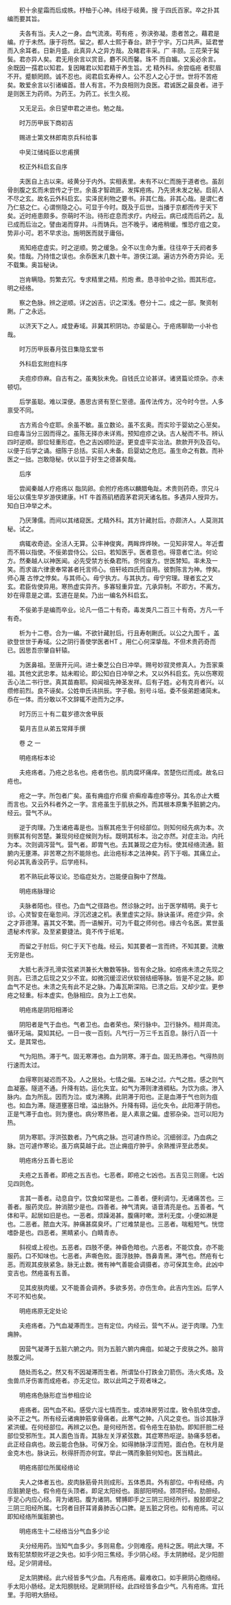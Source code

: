 <!-- { "loadSidebar": true } -->
　　积十余星霜而后成帙。杼柚于心神。纬经于岐黄。搜 于四氏百家。卒之扑其编而要其旨。

　　夫各有当。夫人之一身。血气流液。苟有疮 。弥浃弥凝。患者苦之。藉君是编。疗于未然。康于将然。留之。都人士熙于春台。跻于宁宇。万口共声。延君誉而入余耳者。日新月盛。此真异人之异方哉。及睹君丰采。广 丰颐。三花荣于髯鬓。君亦异人矣。君无用余言以赏音。麝不风而馨。珠不 而自媚。又奚必余言。余既因一孺君以知君。复因睹君以知君精于养生旨。尤 精外科。余尝临疮 者熨眉不开。蹙额罔顾。诚不忍也。阅君启玄寿梓人。公不忍人之心于世。世将不苦疮 矣。敢爱余言以引诸编首。昔人有言。不为良相则为良医。君诚医之最良者。进于是则医王为药师。为药王。为药工。长生久视。

　　又无足云。余日望申君之进也。勉之哉。

　　时万历甲辰下商初吉

　　赐进士第文林郎南京兵科给事

　　中吴江储纯臣以忠甫撰

　　校正外科启玄自序

　　夫医自上古以来。岐黄分于内外。实相表里。未有不以仁而施于道者也。虽刮骨剖腹之玄而未尝传之于世。余虽才智疏匪。发挥疮疡。乃先贤未发之秘。启前人不尽之玄。故名云外科启玄。实泽民利物之要书。非其仁哉。非其心哉。是谓仁者乃仁慈之仁。心谓恻隐之心。可显于今时。既及于后世。当播于京都而传于天下矣。近时疮患颇多。奈萌时不治。待形症息而求疗。内经云。病已成而后药之。乱已成而后治之。譬由渴而穿井。斗而铸兵。岂不晚乎。诸疮稍缓。惟恐疔疽之变。势非小可。若不早求治。施明医而就于庸俗。

　　焉知疮症虚实。时之逆顺。势之缓急。全不以生命为重。往往卒于夭阏者多矣。惜哉。乃持惜之误也。余忝医末几数十年。游侠江湖。遍访方外奇方异论。无不载集。奥旨秘诀。

　　岂肯瞒隐。剪繁去冗。专求精里之精。煎炮 煮。恳寻验中之验。图其形症。明之经络。

　　察之色脉。辨之逆顺。详之凶吉。识之深浅。卷分十二。成之一部。聚资剞劂。广之永远。

　　以济天下之人。咸登寿域。非冀其积阴功。亦留是心。于疮疡聊助一小补也哉。

　　时万历甲辰春月弦日集隐玄堂书

　　外科启玄附痘科序

　　夫痘疹痧麻。自古有之。虽夷狄未免。自钱氏立论甚详。诸贤篇论烦杂。亦未顿切。

　　后学虽聪。难以深便。愚思古贤有至仁至德。虽传法传方。况今时今世。人多禀受不同。

　　古方焉合今症耶。余虽不敏。虽立数论。虽不玄奥。而实珍于婴幼之心至矣。曰痘毒当分三因而得之。虽陈无择亦未详焉。预知痘疹之诀。古人秘而不书。辨认四时逆顺。部位轻重形症。色之吉凶顺险逆。更变虚平实治法。款款开列及百句。以便于后学之诵。细陈于总括。实前人未备。启婴幼之危厄。虽生命之有数。而补医之一拙。岂敢隐秘。伏以显于好生之德甚矣哉。

　　后序

　　尝闻秦越人疗疮疡以 脂凤卵。俞拊疗疮疡以麟腊龟趾。术贵则药奇。宗兄斗垣公以儒生早岁游侠建康。HT 牛首燕矶栖霞茅君洞天诸名胜。多遇异人授异方。知白日冲举之术。

　　乃厌薄儒。而间以其绪窥医。尤精外科。其方针藏肘后。亦颇济人。人莫测其秘。试之。

　　病辄收奇迹。全活人无算。公丰神俊爽。两眸烨烨映。一见知非常人。年近耆而不屑以指使。不佞弟尝侍公。公曰。若知医乎。医者意也。得意者亡法。何论方。然秦越人以神医闻。必先受禁方长桑君所。奈何废方。世医棼知。率未及一笑。而求谐六律隶奉常甚者托言师心。倍轩岐四氏而自用。彼剽陈言为神。悖矣。师心蔑 古悖之悖矣。与其师心。毋宁执方。与其执方。毋宁穷理。理者玄之又玄。君臣佐使异用。寒热虚实异齐。多寡轻重异宜。亢承异制。不即方。不离方。妙在得意是之谓。玄道在是矣。乃出一编名外科启玄。

　　不佞弟手是编而卒业。论凡一佰二十有奇。毒发类凡二百三十有奇。方凡一千有奇。

　　析为十二卷。合为一编。不欲针藏肘后。行且寿剞劂氏。以公之九围千 。盖欲登世世于寿域。公之阴行善使学医者HT 。用仁心何深挚哉。不但术贵药奇而已。因思吾宗肇自轩辕。

　　为医鼻祖。至唐开元间。进士秦芝公白日冲举。赐号妙寂灵修真人。为吾家乘祖。其他文武忠孝。姑未暇论。即公知白日冲举之术。又以外科启玄。先以伤寒观舌心法二书行世。真其苗裔耶。抑闻祖先神圣发祥。后有子姓。必有克肖者兴。以缵修前烈。良不诬矣。公姓申氏讳拱辰。字子极。别号斗垣。委不佞弟题诸简末。忝在一体。而分敢以不文辞辄不逊而为之序。

　　时万历三十有二载岁德次舍甲辰

　　菊月吉旦从弟五常拜手撰

　　卷 之 一

　　明疮疡标本论

　　夫疮疡者。乃疮之总名也。疮者伤也。肌肉腐坏痛痒。苦楚伤烂而成。故名曰疮也。

　　疮之一字。所包者广矣。虽有痈疽疔疖瘰 疥癣疳毒痘疹等分。其名亦止大概而言也。又云外科者外之一字。言疮虽生于肌肤之外。而其根本原集予脏腑之内。经云。营气不从。

　　逆于肉理。乃生诸疮毒是也。当察其疮生于何经部位。则知何经先病为本。次则察其有何苦楚。兼现何经症候则为标。既明其标本。治之亦然。对症主治。内托为本。次则调泻营气。营气者。即胃气也。去其兼现之症为标。使其经络流通。脏腑内无壅滞。非苦寒之剂不能除也。此治疮标本之法神矣。药下于咽。其痛立止。何必其乳香没药乎。后学疮科。

　　若不熟玩此等议论。恐临症处方。岂能便自胸中了然哉。

　　明疮疡脉理论

　　夫脉者陌也。径也。乃血气之径路也。然诊脉之时。出于医学精明。奥于七诊。心灵智变在毫忽间。浮沉迟速之机。表里虚实之际。脉诀虽详。疮症少异。余之才菲德薄。喜其文不繁。而一语解开。可为千载之师何也。缘古今名医。累世虽遗秘术传家。及至紧要捷法。竟不传于纸笔。

　　而留之于肘后。何仁于天下也哉。经云。知其要者一言而终。不知其要。流散无穷是也。

　　大抵七表浮孔滑实弦紧洪兼长大散数等脉。皆有余之脉。如疮疡未溃之先现之则吉。已溃之后现之又少不宜。如微沉缓涩迟伏软弱结细等脉。皆是不足之脉。即血气不足也。未溃之先有此不足之脉。乃毒瓦斯深陷。已溃之后。又却少宜。更参疮之轻重。标本虚实。色脉相应。良为上工也矣。

　　明疮疡是阴阳相滞论

　　阴阳者是气于血也。气者卫也。血者荣也。荣行脉中。卫行脉外。相并周流。循环无端。莫知其纪。一日一夜一百刻。凡气行一万三千五百息。脉行八百一十丈。是其常也。

　　气为阳热。滞于气。固无寒滞也。血为阴寒。滞于血。固无热滞也。气得热则行速而太过。

　　血得寒则凝迟而不及。人之居处。七情之偏。五味之过。六气之胜。感之则气血凝塞。隧道不通。升降有妨。运化失宜。如气为滞则津液稠粘。为饮为痰。渗入脉内。血为所乱。因而为泣。或为沸腾。此阴滞于阳也。正是血滞于气也则为疽也。如血为滞。隧道壅塞日增。溢出脉外。升降有碍。运化失令。此阳滞于阴也。正是气滞于血也。则为壅也。病分寒热者。是人素禀之偏。虚邪杂染。岂可以阳为热。

　　阴为寒耶。浮洪弦数者。乃气病之脉。岂可遽作热论。沉细弱涩。乃血病之脉。岂可遽作寒论。虽万病莫越于此。岂止痈疽疔肿乎。余熟推评至此悉矣。

　　明疮疡分五善七恶论

　　夫疮之五善者。即疮之五吉也。七恶者。即疮之七凶也。五吉见三则瘥。七凶见四则危。

　　言其一善者。动息自宁。饮食如常是也。二善者。便利调匀。无诸痛苦也。三善者。服药灵应。肿消脓少是也。四善者。神气清爽。语音清亮是也。五善者。气体和平。起居如旧是也。一恶者。烦躁渴甚。腹痛时嗽。泄利无度。小便如淋是也。二恶者。脓血大泻。肿痛甚腐臭坏。广烂难禁是也。三恶者。喘粗短气。恍惚嗜卧是也。四恶者。黑睛紧小。白睛青赤。

　　斜视或上视也。五恶者。四肢不便。神昏色暗也。六恶者。不能饮食。亦不能服药。口不知味也。七恶者。声嘶色败。面浮肢肿。唇鼻青黑。滞气也。然疮有七恶。而观其皮肤紧急。脉无止数。微有神气善能会调摄者。亦可保其生命。此凶中变吉也。然疮虽有五善。

　　见其皮肤肉缓。又不能善会调养。多欲多劳。亦伤生命。此吉内生凶。后学人不可不知也矣。

　　明疮疡原无定处论

　　夫疮疡者。乃气血凝滞而生。岂有定位。内经云。营气不从。逆于肉理。乃生痈肿。

　　因营气凝滞于五脏六腑之内。则为五脏六腑内痈疽。如凝之于皮肤之外。脑背肢腹之间。

　　随处而名之。然又有不因凝滞而生者。所谓坠仆打跌金刀箭伤。汤火炙烙。及虫兽爪牙伤害而成疮者。亦无定位。故以此鸣之于观者味之。

　　明疮疡色脉形症当参相应论

　　疮疡者。因气血不和。感受六淫七情而生。或浓味房劳过度。致令肌体空虚。染不正之气。所有经云诸痈肿筋挛骨痛者。此寒气之肿。八风之变也。当诊其脉浮紧洪缓。在何经部位。再辨之以色。是何经所苦。假令疮生在胁肋。即知肝胆二经部位受邪所生。其人面色当青。其脉左关浮紧弦数。其症寒热呕逆。胁痛多怒者。此正经自病也。故云能合色脉。可保万全。如得肺脉浮涩而短。面白色。在秋月是金克木也。脉诀云。秋得肝而亦何宜。举此一隅而象脏何知也。医当精此。

　　明疮疡部位所属经络论

　　夫人之体者五也。皮肉脉筋骨共则成形。五体悉具。外有部位。中有经络。内应脏腑是也。假令疮在头顶者。即足太阳经也。面部阳明经。颈项肝经。肋胆经。手足心内应心经。背为诸阳。腹为诸阴。臂膊即手之三阴三阳经所行。股胫即足之三阴三阳经所属。七窍者目肝耳肾鼻肺舌心口脾。是五脏之窍也。如有疮疡。可以即知经络所属脏腑也。

　　明疮疡生十二经络当分气血多少论

　　夫分经用药。当知气血多少。多则易愈。少则难痊。疮科之医。明此大理。不致有犯禁颓败坏逆之失也。如手少阳三焦经。手少阴心经。手太阴肺经。足少阳胆经。足少阴肾经。

　　足太阴脾经。此六经皆多气少血。凡有疮疡。最难收口。如手厥阴心胞络经。手太阳小肠经。足太阳膀胱经。足厥阴肝经。此四经皆多血少气。凡有疮疡。宜托里。手阳明大肠经。

